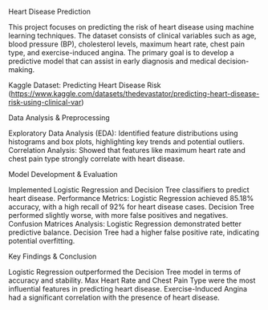 Heart Disease Prediction 

This project focuses on predicting the risk of heart disease using machine learning techniques. The dataset consists of clinical variables such as age, blood pressure (BP), cholesterol levels, maximum heart rate, chest pain type, and exercise-induced angina. The primary goal is to develop a predictive model that can assist in early diagnosis and medical decision-making.

Kaggle Dataset: Predicting Heart Disease Risk (https://www.kaggle.com/datasets/thedevastator/predicting-heart-disease-risk-using-clinical-var)


Data Analysis & Preprocessing

Exploratory Data Analysis (EDA): Identified feature distributions using histograms and box plots, highlighting key trends and potential outliers.
Correlation Analysis: Showed that features like maximum heart rate and chest pain type strongly correlate with heart disease.


Model Development & Evaluation

Implemented Logistic Regression and Decision Tree classifiers to predict heart disease.
Performance Metrics:
  Logistic Regression achieved 85.18% accuracy, with a high recall of 92% for heart disease cases.
  Decision Tree performed slightly worse, with more false positives and negatives.
Confusion Matrices Analysis:
  Logistic Regression demonstrated better predictive balance.
  Decision Tree had a higher false positive rate, indicating potential overfitting.
  

Key Findings & Conclusion

Logistic Regression outperformed the Decision Tree model in terms of accuracy and stability.
Max Heart Rate and Chest Pain Type were the most influential features in predicting heart disease.
Exercise-Induced Angina had a significant correlation with the presence of heart disease.
